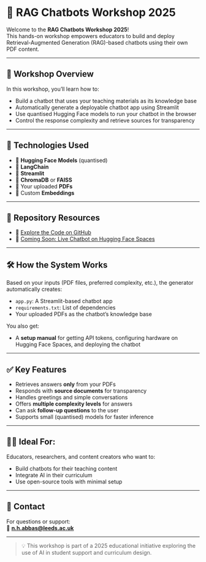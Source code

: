 # 🤖 RAG Chatbots Workshop 2025

Welcome to the **RAG Chatbots Workshop 2025**!  
This hands-on workshop empowers educators to build and deploy Retrieval-Augmented Generation (RAG)-based chatbots using their own PDF content.

---

## 🎯 Workshop Overview

In this workshop, you’ll learn how to:
- Build a chatbot that uses your teaching materials as its knowledge base
- Automatically generate a deployable chatbot app using Streamlit
- Use quantised Hugging Face models to run your chatbot in the browser
- Control the response complexity and retrieve sources for transparency

---

## 🧰 Technologies Used

- 🧠 **Hugging Face Models** (quantised)
- 🧵 **LangChain**
- 🧪 **Streamlit**
- 💬 **ChromaDB** or **FAISS**
- 📄 Your uploaded **PDFs**
- 🧠 Custom **Embeddings**

---

## 📂 Repository Resources

- 📝 [Explore the Code on GitHub](https://github.com/noorhanabbas/RAGChatbots_Workshop2025)
- 🤖 [Coming Soon: Live Chatbot on Hugging Face Spaces](#)

---

## 🛠️ How the System Works

Based on your inputs (PDF files, preferred complexity, etc.), the generator automatically creates:
- `app.py`: A Streamlit-based chatbot app
- `requirements.txt`: List of dependencies
- Your uploaded PDFs as the chatbot’s knowledge base

You also get:
- A **setup manual** for getting API tokens, configuring hardware on Hugging Face Spaces, and deploying the chatbot

---

## ✅ Key Features

- Retrieves answers **only** from your PDFs
- Responds with **source documents** for transparency
- Handles greetings and simple conversations
- Offers **multiple complexity levels** for answers
- Can ask **follow-up questions** to the user
- Supports small (quantised) models for faster inference

---

## 🧑‍🏫 Ideal For:

Educators, researchers, and content creators who want to:
- Build chatbots for their teaching content
- Integrate AI in their curriculum
- Use open-source tools with minimal setup

---

## 📧 Contact

For questions or support:  
📨 **n.h.abbas@leeds.ac.uk**

---

> 💡 This workshop is part of a 2025 educational initiative exploring the use of AI in student support and curriculum design.
